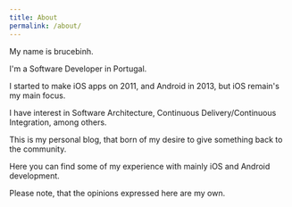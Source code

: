 ```yaml
---
title: About
permalink: /about/
---
```


My name is brucebinh.

I'm a Software Developer in Portugal.

I started to make iOS apps on 2011, and Android in 2013, but iOS remain's my main focus.

I have interest in Software Architecture, Continuous Delivery/Continuous Integration, among others.

This is my personal blog, that born of my desire to give something back to the community.

Here you can find some of my experience with mainly iOS and Android development.

Please note, that the opinions expressed here are my own.

